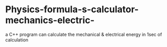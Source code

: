 # Physics-formula-s-calculator-mechanics-electric-
a C++ program can calculate the mechanical &amp; electrical energy in 1sec of calculation
